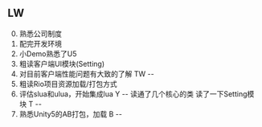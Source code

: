 LW
--
0. 熟悉公司制度
1. 配完开发环境
2. 小Demo熟悉了U5
3. 粗读客户端UI模块(Setting)
4. 对目前客户端性能问题有大致的了解
TW
--
0. 粗读Rio项目资源加载/打包方式
1. 评估slua和ulua，开始集成lua
Y
--
读通了几个核心的类
读了一下Setting模块
T
--
1. 熟悉Unity5的AB打包，加载
B
--
